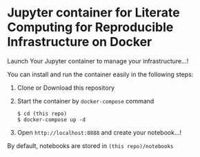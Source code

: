 # Jupyter container for Literate Computing for Reproducible Infrastructure on Docker

Launch Your Jupyter container to manage your infrastructure...!

You can install and run the container easily in the following steps:

1. Clone or Download this repository
2. Start the container by `docker-compose` command

    ```
    $ cd (this repo)
    $ docker-compose up -d
    ```

3. Open `http://localhost:8888` and create your notebook...!

By default, notebooks are stored in `(this repo)/notebooks`
